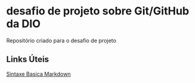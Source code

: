 # desafio de projeto sobre Git/GitHub da DIO
Repositório criado para o desafio de projeto


## Links Úteis
[Sintaxe Basica Markdown](https://www.markdownguide.org/basic-syntax/)
